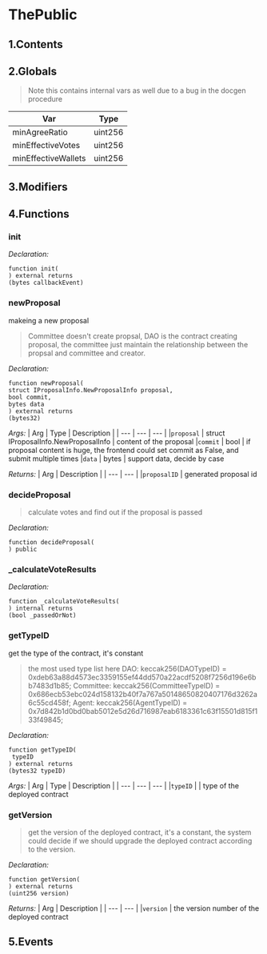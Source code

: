 # ThePublic





## 1.Contents
<!-- START doctoc -->
<!-- END doctoc -->

## 2.Globals

> Note this contains internal vars as well due to a bug in the docgen procedure

| Var | Type |
| --- | --- |
| minAgreeRatio | uint256 |
| minEffectiveVotes | uint256 |
| minEffectiveWallets | uint256 |

## 3.Modifiers

## 4.Functions

### init



*Declaration:*
```solidity
function init(
) external returns
(bytes callbackEvent)
```




### newProposal
makeing a new proposal

> Committee doesn't create propsal, DAO is the contract creating proposal, the committee just maintain the relationship between the propsal and committee and creator.


*Declaration:*
```solidity
function newProposal(
struct IProposalInfo.NewProposalInfo proposal,
bool commit,
bytes data
) external returns
(bytes32)
```

*Args:*
| Arg | Type | Description |
| --- | --- | --- |
|`proposal` | struct IProposalInfo.NewProposalInfo | content of the proposal
|`commit` | bool | if proposal content is huge, the frontend could set commit as False, and submit multiple times
|`data` | bytes | support data, decide by case

*Returns:*
| Arg | Description |
| --- | --- |
|`proposalID` | generated proposal id

### decideProposal

> calculate votes and find out if the proposal is passed

*Declaration:*
```solidity
function decideProposal(
) public
```




### _calculateVoteResults



*Declaration:*
```solidity
function _calculateVoteResults(
) internal returns
(bool _passedOrNot)
```




### getTypeID
get the type of the contract, it's constant

> the most used type list here
DAO: keccak256(DAOTypeID) = 0xdeb63a88d4573ec3359155ef44dd570a22acdf5208f7256d196e6bb7483d1b85;
Committee: keccak256(CommitteeTypeID) = 0x686ecb53ebc024d158132b40f7a767a50148650820407176d3262a6c55cd458f;
Agent: keccak256(AgentTypeID) = 0x7d842b1d0bd0bab5012e5d26d716987eab6183361c63f15501d815f133f49845;

*Declaration:*
```solidity
function getTypeID(
 typeID
) external returns
(bytes32 typeID)
```

*Args:*
| Arg | Type | Description |
| --- | --- | --- |
|`typeID` |  | type of the deployed contract



### getVersion

> get the version of the deployed contract, it's a constant, the system could
decide if we should upgrade the deployed contract according to the version.


*Declaration:*
```solidity
function getVersion(
) external returns
(uint256 version)
```


*Returns:*
| Arg | Description |
| --- | --- |
|`version` | the version number of the deployed contract

## 5.Events

